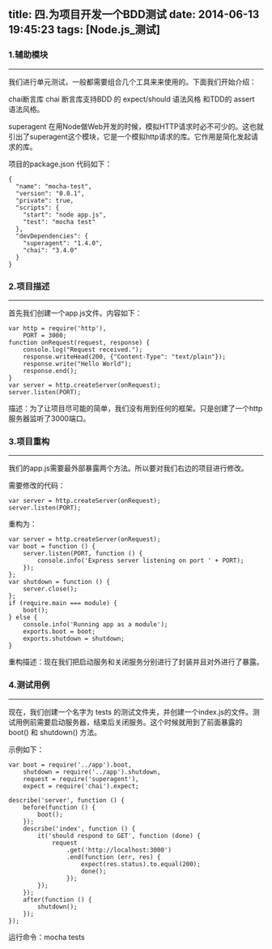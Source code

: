 title: 四.为项目开发一个BDD测试
date: 2014-06-13 19:45:23
tags: [Node.js_测试]
---

### 1.辅助模块
---
我们进行单元测试，一般都需要组合几个工具来来使用的。下面我们开始介绍：

chai断言库
chai 断言库支持BDD 的 expect/should 语法风格 和TDD的 assert 语法风格。

superagent
在用Node做Web开发的时候，模拟HTTP请求时必不可少的。这也就引出了superagent这个模块，它是一个模拟http请求的库。它作用是简化发起请求的库。

项目的package.json 代码如下：
```
{
  "name": "mocha-test",
  "version": "0.0.1",
  "private": true,
  "scripts": {
    "start": "node app.js",
    "test": "mocha test"
  },
  "devDependencies": {
    "superagent": "1.4.0",
    "chai": "3.4.0"
  }
}
```

### 2.项目描述
---
首先我们创建一个app.js文件。内容如下：
```
var http = require('http'),
    PORT = 3000; 
function onRequest(request, response) {
    console.log("Request received.");
    response.writeHead(200, {"Content-Type": "text/plain"});
    response.write("Hello World");
    response.end();
}
var server = http.createServer(onRequest);
server.listen(PORT);
```
描述：为了让项目尽可能的简单，我们没有用到任何的框架。只是创建了一个http服务器监听了3000端口。

### 3.项目重构
---
我们的app.js需要最外部暴露两个方法。所以要对我们右边的项目进行修改。

需要修改的代码：
```
var server = http.createServer(onRequest);
server.listen(PORT);
```
重构为：
```
var server = http.createServer(onRequest);
var boot = function () {
    server.listen(PORT, function () {
        console.info('Express server listening on port ' + PORT);
    });
};
var shutdown = function () {
    server.close();
};
if (require.main === module) {
    boot();
} else {
    console.info('Running app as a module');
    exports.boot = boot;
    exports.shutdown = shutdown;
}
```
重构描述：现在我们把启动服务和关闭服务分别进行了封装并且对外进行了暴露。


### 4.测试用例
---
现在，我们创建一个名字为 tests 的测试文件夹，并创建一个index.js的文件。测试用例前需要启动服务器，结束后关闭服务。这个时候就用到了前面暴露的 boot() 和 shutdown() 方法。

示例如下：
```
var boot = require('../app').boot,
    shutdown = require('../app').shutdown,
    request = require('superagent'),
    expect = require('chai').expect;
 
describe('server', function () {
    before(function () {
        boot();
    });
    describe('index', function () {
        it('should respond to GET', function (done) {
            request
                .get('http://localhost:3000')
                .end(function (err, res) {
                    expect(res.status).to.equal(200);
                    done();
                });
        });
    });
    after(function () {
        shutdown();
    });
});
```

运行命令：mocha tests